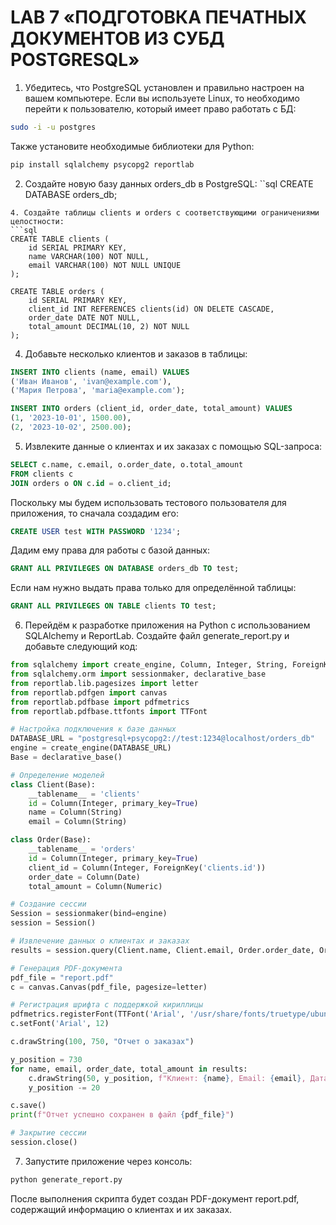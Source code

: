 # LAB 7 «ПОДГОТОВКА ПЕЧАТНЫХ ДОКУМЕНТОВ ИЗ СУБД POSTGRESQL»

1. Убедитесь, что PostgreSQL установлен и правильно настроен на вашем компьютере. Если вы используете Linux, то необходимо перейти к пользователю, который имеет право работать с БД:
```bash
sudo -i -u postgres
```
Также установите необходимые библиотеки для Python:
```bash
pip install sqlalchemy psycopg2 reportlab
```
2. Создайте новую базу данных orders_db в PostgreSQL:
``sql
CREATE DATABASE orders_db;
```
4. Создайте таблицы clients и orders с соответствующими ограничениями целостности:
```sql
CREATE TABLE clients (
    id SERIAL PRIMARY KEY,
    name VARCHAR(100) NOT NULL,
    email VARCHAR(100) NOT NULL UNIQUE
);

CREATE TABLE orders (
    id SERIAL PRIMARY KEY,
    client_id INT REFERENCES clients(id) ON DELETE CASCADE,
    order_date DATE NOT NULL,
    total_amount DECIMAL(10, 2) NOT NULL
);
```
4. Добавьте несколько клиентов и заказов в таблицы:
```sql
INSERT INTO clients (name, email) VALUES 
('Иван Иванов', 'ivan@example.com'),
('Мария Петрова', 'maria@example.com');

INSERT INTO orders (client_id, order_date, total_amount) VALUES 
(1, '2023-10-01', 1500.00),
(2, '2023-10-02', 2500.00);
```
5. Извлеките данные о клиентах и их заказах с помощью SQL-запроса:
```sql
SELECT c.name, c.email, o.order_date, o.total_amount 
FROM clients c 
JOIN orders o ON c.id = o.client_id;
```
Поскольку мы будем использовать тестового пользователя для приложения, то сначала создадим его:
```sql
CREATE USER test WITH PASSWORD '1234';
```
Дадим ему права для работы с базой данных:
```sql
GRANT ALL PRIVILEGES ON DATABASE orders_db TO test;
```
Если нам нужно выдать права только для определённой таблицы:
```sql
GRANT ALL PRIVILEGES ON TABLE clients TO test;
```
6. Перейдём к разработке приложения на Python с использованием SQLAlchemy и ReportLab. Создайте файл generate_report.py и добавьте следующий код:
```python
from sqlalchemy import create_engine, Column, Integer, String, ForeignKey, Date, Numeric
from sqlalchemy.orm import sessionmaker, declarative_base
from reportlab.lib.pagesizes import letter
from reportlab.pdfgen import canvas
from reportlab.pdfbase import pdfmetrics
from reportlab.pdfbase.ttfonts import TTFont

# Настройка подключения к базе данных
DATABASE_URL = "postgresql+psycopg2://test:1234@localhost/orders_db"
engine = create_engine(DATABASE_URL)
Base = declarative_base()

# Определение моделей
class Client(Base):
    __tablename__ = 'clients'
    id = Column(Integer, primary_key=True)
    name = Column(String)
    email = Column(String)

class Order(Base):
    __tablename__ = 'orders'
    id = Column(Integer, primary_key=True)
    client_id = Column(Integer, ForeignKey('clients.id'))
    order_date = Column(Date)
    total_amount = Column(Numeric)

# Создание сессии
Session = sessionmaker(bind=engine)
session = Session()

# Извлечение данных о клиентах и заказах
results = session.query(Client.name, Client.email, Order.order_date, Order.total_amount).join(Order).all()

# Генерация PDF-документа
pdf_file = "report.pdf"
c = canvas.Canvas(pdf_file, pagesize=letter)

# Регистрация шрифта с поддержкой кириллицы
pdfmetrics.registerFont(TTFont('Arial', '/usr/share/fonts/truetype/ubuntu/UbuntuMono-BI.ttf'))  # Убедитесь, что файл Arial.ttf доступен
c.setFont('Arial', 12)

c.drawString(100, 750, "Отчет о заказах")

y_position = 730
for name, email, order_date, total_amount in results:
    c.drawString(50, y_position, f"Клиент: {name}, Email: {email}, Дата заказа: {order_date}, Сумма заказа: {total_amount}")
    y_position -= 20

c.save()
print(f"Отчет успешно сохранен в файл {pdf_file}")

# Закрытие сессии
session.close()
```
7. Запустите приложение через консоль:
```bash
python generate_report.py
```
После выполнения скрипта будет создан PDF-документ report.pdf, содержащий информацию о клиентах и их заказах.
